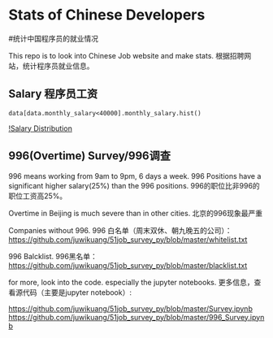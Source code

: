 # Stats of Chinese Developers
#统计中国程序员的就业情况

This repo is to look into Chinese Job website and make stats. 
根据招聘网站，统计程序员就业信息。

## Salary 程序员工资
```
data[data.monthly_salary<40000].monthly_salary.hist()
```
[!Salary Distribution](https://github.com/juwikuang/51job_survey_py/blob/master/images/salary_distribution.png?raw=true)

## 996(Overtime) Survey/996调查
996 means working from 9am to 9pm, 6 days a week.
996 Positions have a significant higher salary(25%) than the 996 positions.
996的职位比非996的职位工资高25%。

Overtime in Beijing is much severe than in other cities.
北京的996现象最严重

Companies without 996.
996 白名单（周末双休、朝九晚五的公司）：
https://github.com/juwikuang/51job_survey_py/blob/master/whitelist.txt

996 Balcklist. 996黑名单：
https://github.com/juwikuang/51job_survey_py/blob/master/blacklist.txt

for more, look into the code. especially the jupyter notebooks.
更多信息，查看源代码（主要是jupyter notebook）:

https://github.com/juwikuang/51job_survey_py/blob/master/Survey.ipynb
https://github.com/juwikuang/51job_survey_py/blob/master/996_Survey.ipynb

